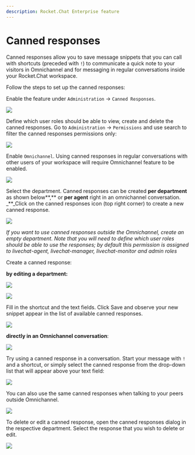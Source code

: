 ```yaml
---
description: Rocket.Chat Enterprise feature
---
```


# Canned responses

Canned responses allow you to save message snippets that you can call with shortcuts \(preceded with `!`\) to communicate a quick note to your visitors in Omnichannel and for messaging in regular conversations inside your Rocket.Chat workspace.

Follow the steps to set up the canned responses:

Enable the feature under `Administration` -&gt; `Canned Responses`.

![](../../../.gitbook/assets/canned_response_1.png)

Define which user roles should be able to view, create and delete the canned responses. Go to `Administration` -&gt; `Permissions` and use search to filter the canned responses permissions only:

![](../../../.gitbook/assets/screenshot-2020-07-28-at-00.16.30.png)

Enable `Omnichannel`. Using canned responses in regular conversations with other users of your workspace will require Omnichannel feature to be enabled.

![](../../../.gitbook/assets/screenshot-2020-07-28-at-00.23.19.png)

Select the department. Canned responses can be created **per department** as shown below**,** or **per agent** right in an omnichannel conversation. _\*\*_Click on the canned responses icon \(top right corner\) to create a new canned response.

![](../../../.gitbook/assets/screenshot-2020-07-28-at-00.28.04.png)

_If you want to use canned responses outside the Omnichannel, create an empty department. Note that you will need to define which user roles should be able to use the responses; by default this permission is assigned to livechat-agent, livechat-manager, livechat-monitor and admin roles_

Create a canned response:

**by editing a department:**

![](../../../.gitbook/assets/screenshot-2020-07-28-at-11.42.27.png)

![](../../../.gitbook/assets/screenshot-2020-07-28-at-11.43.49.png)

Fill in the shortcut and the text fields. Click Save and observe your new snippet appear in the list of available canned responses.

![](../../../.gitbook/assets/screenshot-2020-07-28-at-11.44.05.png)

**directly in an Omnichannel conversation**:

![](../../../.gitbook/assets/screenshot-2020-07-28-at-11.38.55.png)

Try using a canned response in a conversation. Start your message with `!` and a shortcut, or simply select the canned response from the drop-down list that will appear above your text field:

![](../../../.gitbook/assets/screenshot-2020-07-28-at-11.54.00.png)

You can also use the same canned responses when talking to your peers outside Omnichannel.

![](../../../.gitbook/assets/canned.gif)

To delete or edit a canned response, open the canned responses dialog in the respective department. Select the response that you wish to delete or edit.

![](../../../.gitbook/assets/screenshot-2020-07-28-at-12.08.17.png)

